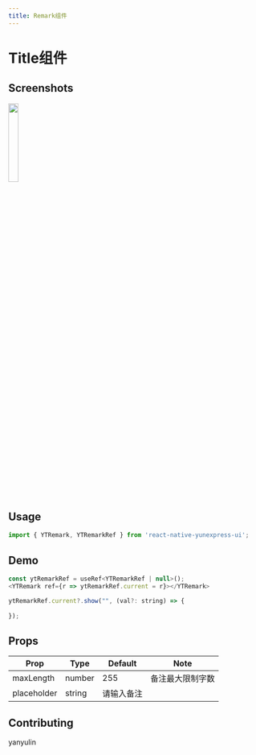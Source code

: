 ```yaml
---
title: Remark组件
---
```


# Title组件

## Screenshots
<img src="/assets/remark.gif" width="20%" height="20%"> 

## Usage

```js
import { YTRemark, YTRemarkRef } from 'react-native-yunexpress-ui';
```

## Demo

```js
const ytRemarkRef = useRef<YTRemarkRef | null>();
<YTRemark ref={r => ytRemarkRef.current = r}></YTRemark>

ytRemarkRef.current?.show("", (val?: string) => {
	
});
```

## Props
| Prop | Type | Default | Note |
|---|---|---|---|
| maxLength | number | 255 | 备注最大限制字数
| placeholder | string | 请输入备注 | 



## Contributing

yanyulin
